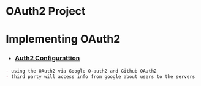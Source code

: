 #
# OAuth2 Project 

# Implementing OAuth2

- ### [Auth2 Configurattion]()

```markdown
- using the OAuth2 via Google O-auth2 and Github OAuth2
- third party will access info from google about users to the servers

```